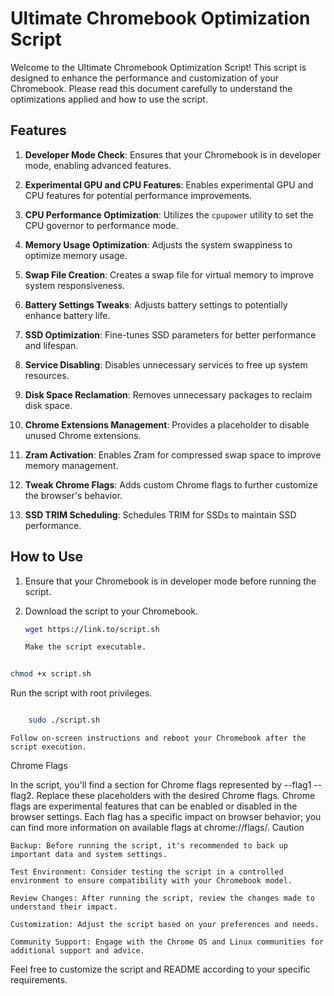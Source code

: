 # Ultimate Chromebook Optimization Script

Welcome to the Ultimate Chromebook Optimization Script! This script is designed to enhance the performance and customization of your Chromebook. Please read this document carefully to understand the optimizations applied and how to use the script.

## Features

1. **Developer Mode Check**: Ensures that your Chromebook is in developer mode, enabling advanced features.

2. **Experimental GPU and CPU Features**: Enables experimental GPU and CPU features for potential performance improvements.

3. **CPU Performance Optimization**: Utilizes the `cpupower` utility to set the CPU governor to performance mode.

4. **Memory Usage Optimization**: Adjusts the system swappiness to optimize memory usage.

5. **Swap File Creation**: Creates a swap file for virtual memory to improve system responsiveness.

6. **Battery Settings Tweaks**: Adjusts battery settings to potentially enhance battery life.

7. **SSD Optimization**: Fine-tunes SSD parameters for better performance and lifespan.

8. **Service Disabling**: Disables unnecessary services to free up system resources.

9. **Disk Space Reclamation**: Removes unnecessary packages to reclaim disk space.

10. **Chrome Extensions Management**: Provides a placeholder to disable unused Chrome extensions.

11. **Zram Activation**: Enables Zram for compressed swap space to improve memory management.

12. **Tweak Chrome Flags**: Adds custom Chrome flags to further customize the browser's behavior.

13. **SSD TRIM Scheduling**: Schedules TRIM for SSDs to maintain SSD performance.

## How to Use

1. Ensure that your Chromebook is in developer mode before running the script.

2. Download the script to your Chromebook.

   ```bash
   wget https://link.to/script.sh

   Make the script executable.

```bash

chmod +x script.sh
```
Run the script with root privileges.

```bash

    sudo ./script.sh
```
    Follow on-screen instructions and reboot your Chromebook after the script execution.

Chrome Flags

In the script, you'll find a section for Chrome flags represented by --flag1 --flag2. Replace these placeholders with the desired Chrome flags. Chrome flags are experimental features that can be enabled or disabled in the browser settings. Each flag has a specific impact on browser behavior; you can find more information on available flags at chrome://flags/.
Caution

    Backup: Before running the script, it's recommended to back up important data and system settings.

    Test Environment: Consider testing the script in a controlled environment to ensure compatibility with your Chromebook model.

    Review Changes: After running the script, review the changes made to understand their impact.

    Customization: Adjust the script based on your preferences and needs.

    Community Support: Engage with the Chrome OS and Linux communities for additional support and advice.

Feel free to customize the script and README according to your specific requirements.
